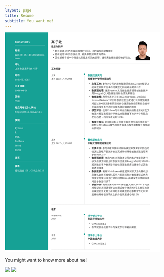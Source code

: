 ```yaml
---
layout: page
title: Resume
subtitle: You want me!
---
```


![](image/resume_chinese-1.png)

You might want to know more about me!

![](image/gao_chinese_1)
![](image/gao_chinese_2)
